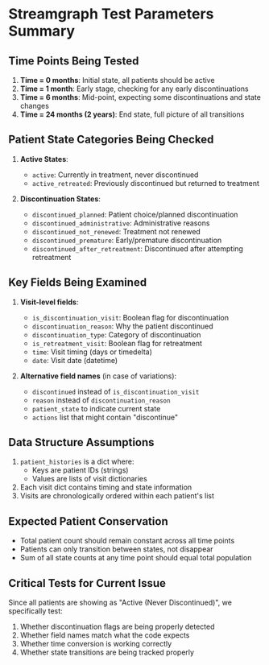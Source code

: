 # Streamgraph Test Parameters Summary

## Time Points Being Tested
1. **Time = 0 months**: Initial state, all patients should be active
2. **Time = 1 month**: Early stage, checking for any early discontinuations
3. **Time = 6 months**: Mid-point, expecting some discontinuations and state changes
4. **Time = 24 months (2 years)**: End state, full picture of all transitions

## Patient State Categories Being Checked
1. **Active States**:
   - `active`: Currently in treatment, never discontinued
   - `active_retreated`: Previously discontinued but returned to treatment

2. **Discontinuation States**:
   - `discontinued_planned`: Patient choice/planned discontinuation
   - `discontinued_administrative`: Administrative reasons
   - `discontinued_not_renewed`: Treatment not renewed
   - `discontinued_premature`: Early/premature discontinuation
   - `discontinued_after_retreatment`: Discontinued after attempting retreatment

## Key Fields Being Examined
1. **Visit-level fields**:
   - `is_discontinuation_visit`: Boolean flag for discontinuation
   - `discontinuation_reason`: Why the patient discontinued
   - `discontinuation_type`: Category of discontinuation
   - `is_retreatment_visit`: Boolean flag for retreatment
   - `time`: Visit timing (days or timedelta)
   - `date`: Visit date (datetime)

2. **Alternative field names** (in case of variations):
   - `discontinued` instead of `is_discontinuation_visit`
   - `reason` instead of `discontinuation_reason`
   - `patient_state` to indicate current state
   - `actions` list that might contain "discontinue"

## Data Structure Assumptions
1. `patient_histories` is a dict where:
   - Keys are patient IDs (strings)
   - Values are lists of visit dictionaries
2. Each visit dict contains timing and state information
3. Visits are chronologically ordered within each patient's list

## Expected Patient Conservation
- Total patient count should remain constant across all time points
- Patients can only transition between states, not disappear
- Sum of all state counts at any time point should equal total population

## Critical Tests for Current Issue
Since all patients are showing as "Active (Never Discontinued)", we specifically test:
1. Whether discontinuation flags are being properly detected
2. Whether field names match what the code expects
3. Whether time conversion is working correctly
4. Whether state transitions are being tracked properly